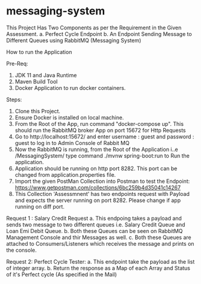 # messaging-system

This Project Has Two Components as per the Requirement in the Given Assessment.
a. Perfect Cycle Endpoint
b. An Endpoint Sending Message to Different Queues using RabbitMQ (Messaging System)

How to run the Application

Pre-Req: 
1. JDK 11 and Java Runtime
2. Maven Build Tool
3. Docker Application to run docker containers.


Steps:
1. Clone this Project.
2. Ensure Docker is installed on local machine.
3. From the Root of the App, run command "docker-compose up". This should run the RabbitMQ broker App on port 15672 for Http Requests
4. Go to http://localhost:15672/ and enter username : guest and password : guest to log in to Admin Console of Rabbit MQ
5. Now the RabbitMQ is running, from the Root of the Application i..e /MessagingSystem/ type command ./mvnw spring-boot:run to Run the application.
6. Application should be running on http port 8282. This port can be changed from application.properties file.
7. Import the given PostMan Collection into Postman to test the Endpoint: https://www.getpostman.com/collections/6bc259b4d35041c14267
8. This Collection 'Assessmnent' has two endpoints request with Payload and expects the server running on port 8282. Please change if app running on diff port.

Request 1 : Salary Credit Request
a. This endpoing takes a payload and sends two message to two different queues i.e. Salary Credit Queue and Loan Emi Debit Queue.
b. Both these Queues can be seen on RabbitMQ Management Console and thir Messages as well.
c. Both these Queues are attached to Consumers/Listeners which receives the message and prints on the console. 

Request 2: Perfect Cycle Tester: 
a. This endpoint take the payload as the list of integer array.
b. Return the response as a Map of each Array and Status of it's Perfect cycle (As specified in the Mail)



